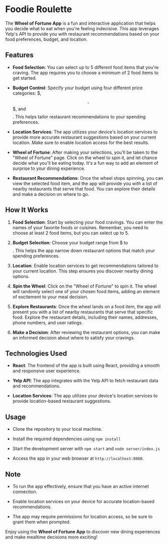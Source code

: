 # Foodie Roulette

The **Wheel of Fortune App** is a fun and interactive application that helps you decide what to eat when you're feeling indecisive. This app leverages Yelp's API to provide you with restaurant recommendations based on your food preferences, budget, and location.

## Features

- **Food Selection**: You can select up to 5 different food items that you're craving. The app requires you to choose a minimum of 2 food items to get started.

- **Budget Control**: Specify your budget using four different price categories: $, $$, $$$, and $$$$. This helps tailor restaurant recommendations to your spending preferences.

- **Location Services**: The app utilizes your device's location services to provide more accurate restaurant suggestions based on your current location. Make sure to enable location access for the best results.

- **Wheel of Fortune**: After making your selections, you'll be taken to the "Wheel of Fortune" page. Click on the wheel to spin it, and let chance decide what you'll be eating today. It's a fun way to add an element of surprise to your dining experience.

- **Restaurant Recommendations**: Once the wheel stops spinning, you can view the selected food item, and the app will provide you with a list of nearby restaurants that serve that food. You can explore their details and make a decision on where to go.

## How It Works

1. **Food Selection**: Start by selecting your food cravings. You can enter the names of your favorite foods or cuisines. Remember, you need to choose at least 2 food items, but you can select up to 5.

2. **Budget Selection**: Choose your budget range from $ to $$$$. This helps the app narrow down restaurant options that match your spending preferences.

3. **Location**: Enable location services to get recommendations tailored to your current location. This step ensures you discover nearby dining options.

4. **Spin the Wheel**: Click on the "Wheel of Fortune" to spin it. The wheel will randomly select one of your chosen food items, adding an element of excitement to your meal decision.

5. **Explore Restaurants**: Once the wheel lands on a food item, the app will present you with a list of nearby restaurants that serve that specific food. Explore the restaurant details, including their names, addresses, phone numbers, and user ratings.

6. **Make a Decision**: After reviewing the restaurant options, you can make an informed decision about where to satisfy your cravings.

## Technologies Used

- **React**: The frontend of the app is built using React, providing a smooth and responsive user experience.

- **Yelp API**: The app integrates with the Yelp API to fetch restaurant data and recommendations.

- **Location Services**: The app utilizes your device's location services to provide location-based restaurant suggestions.

## Usage

- Clone the repository to your local machine.

- Install the required dependencies using `npm install`

- Start the development server with `npm start` and `node server/index.js`

- Access the app in your web browser at `http://localhost:8080`.

## Note

- To run the app effectively, ensure that you have an active internet connection.

- Enable location services on your device for accurate location-based recommendations.

- The app may require permissions for location access, so be sure to grant them when prompted.

Enjoy using the **Wheel of Fortune App** to discover new dining experiences and make mealtime decisions more exciting!
